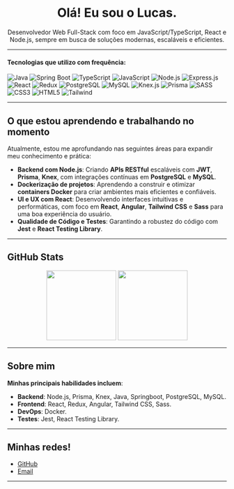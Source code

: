 <h1 align="center">Olá! Eu sou o Lucas.</h1>

<p align="center">
  Desenvolvedor Web Full-Stack com foco em JavaScript/TypeScript, React e Node.js, sempre em busca de soluções modernas, escaláveis e eficientes.
</p>

---

#### Tecnologias que utilizo com frequência:

![Java](https://img.shields.io/badge/-Java-007396?style=flat-square&logo=java&logoColor=white)
![Spring Boot](https://img.shields.io/badge/-Spring%20Boot-6DB33F?style=flat-square&logo=spring-boot&logoColor=white)
![TypeScript](https://img.shields.io/badge/-TypeScript-3178C6?style=flat-square&logo=typescript&logoColor=white)
![JavaScript](https://img.shields.io/badge/-JavaScript-F7DF1E?style=flat-square&logo=javascript&logoColor=black)
![Node.js](https://img.shields.io/badge/-Node.js-339933?style=flat-square&logo=node.js&logoColor=white)
![Express.js](https://img.shields.io/badge/-Express.js-000000?style=flat-square&logo=express&logoColor=white)
![React](https://img.shields.io/badge/-React-61DAFB?style=flat-square&logo=react&logoColor=black)
![Redux](https://img.shields.io/badge/-Redux-764ABC?style=flat-square&logo=redux&logoColor=white)
![PostgreSQL](https://img.shields.io/badge/-PostgreSQL-4169E1?style=flat-square&logo=postgresql&logoColor=white)
![MySQL](https://img.shields.io/badge/-MySQL-4479A1?style=flat-square&logo=mysql&logoColor=white)
![Knex.js](https://img.shields.io/badge/-Knex.js-2D3748?style=flat-square&logo=knex.js&logoColor=white)
![Prisma](https://img.shields.io/badge/-Prisma-2D3748?style=flat-square&logo=prisma&logoColor=white)
![SASS](https://img.shields.io/badge/-SASS-CC6699?style=flat-square&logo=sass&logoColor=white)
![CSS3](https://img.shields.io/badge/-CSS3-1572B6?style=flat-square&logo=css3)
![HTML5](https://img.shields.io/badge/-HTML5-E34F26?style=flat-square&logo=html5&logoColor=white)
![Tailwind](https://img.shields.io/badge/-Tailwind-E34F26?style=flat-square&logo=tailwindcss&logoColor=white)


---

## O que estou aprendendo e trabalhando no momento

Atualmente, estou me aprofundando nas seguintes áreas para expandir meu conhecimento e prática:

- **Backend com Node.js**: Criando **APIs RESTful** escaláveis com **JWT**, **Prisma**, **Knex**, com integrações contínuas em **PostgreSQL** e **MySQL**.
- **Dockerização de projetos**: Aprendendo a construir e otimizar **containers Docker** para criar ambientes mais eficientes e confiáveis.
- **UI e UX com React**: Desenvolvendo interfaces intuitivas e performáticas, com foco em **React**, **Angular**, **Tailwind CSS** e **Sass** para uma boa experiência do usuário.
- **Qualidade de Código e Testes**: Garantindo a robustez do código com **Jest** e **React Testing Library**.

---

## GitHub Stats

<div align="center">
  <img height="160px" src="https://github-readme-stats.vercel.app/api?username=rodrilucas&show_icons=true&theme=radical" />
  <img height="160px" src="https://github-readme-stats.vercel.app/api/top-langs/?username=rodrilucas&layout=compact&theme=radical" />
</div>

---

## Sobre mim

**Minhas principais habilidades incluem**:

- **Backend**: Node.js, Prisma, Knex, Java, Springboot, PostgreSQL, MySQL.
- **Frontend**: React, Redux, Angular, Tailwind CSS, Sass.
- **DevOps**: Docker.
- **Testes**: Jest, React Testing Library.

---

## Minhas redes!

- [GitHub](https://github.com/rodrilucas) 
- [Email](mailto:ls.silva154@gmail.com) 

---
